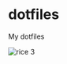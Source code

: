 # dotfiles
My dotfiles



![rice 3](https://github.com/patunki/dotfiles/assets/96471980/25ee13b4-b9d7-4f42-9d71-6b34514744e5)
